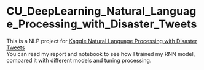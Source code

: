 # CU_DeepLearning_Natural_Language_Processing_with_Disaster_Tweets
This is a NLP project for [Kaggle Natural Language Processing with Disaster Tweets](https://www.kaggle.com/c/nlp-getting-started/overview)  
You can read my report and notebook to see how I trained my RNN model, compared it with different models and tuning processing.
